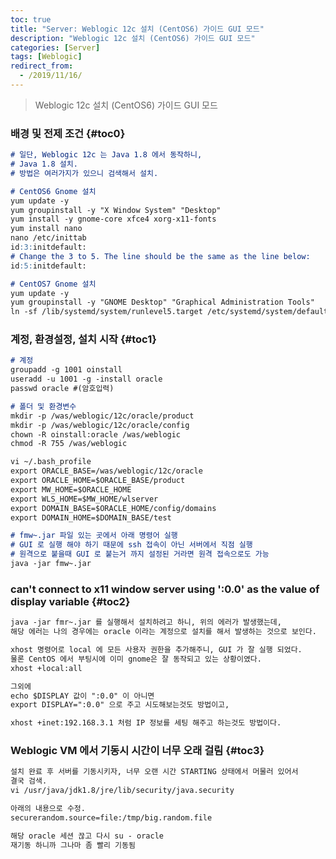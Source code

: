 ```yaml
---
toc: true
title: "Server: Weblogic 12c 설치 (CentOS6) 가이드 GUI 모드"
description: "Weblogic 12c 설치 (CentOS6) 가이드 GUI 모드"
categories: [Server]
tags: [Weblogic]
redirect_from:
  - /2019/11/16/
---
```


> Weblogic 12c 설치 (CentOS6) 가이드 GUI 모드

### 배경 및 전제 조건 {#toc0}
```md
# 일단, Weblogic 12c 는 Java 1.8 에서 동작하니, 
# Java 1.8 설치.
# 방법은 여러가지가 있으니 검색해서 설치.

# CentOS6 Gnome 설치
yum update -y
yum groupinstall -y "X Window System" "Desktop"
yum install -y gnome-core xfce4 xorg-x11-fonts
yum install nano
nano /etc/inittab
id:3:initdefault:
# Change the 3 to 5. The line should be the same as the line below:
id:5:initdefault:

# CentOS7 Gnome 설치
yum update -y
yum groupinstall -y "GNOME Desktop" "Graphical Administration Tools"
ln -sf /lib/systemd/system/runlevel5.target /etc/systemd/system/default.target
```

### 계정, 환경설정, 설치 시작 {#toc1}
```md
# 계정
groupadd -g 1001 oinstall
useradd -u 1001 -g -install oracle
passwd oracle #(암호입력)

# 폴더 및 환경변수
mkdir -p /was/weblogic/12c/oracle/product
mkdir -p /was/weblogic/12c/oracle/config
chown -R oinstall:oracle /was/weblogic
chmod -R 755 /was/weblogic

vi ~/.bash_profile
export ORACLE_BASE=/was/weblogic/12c/oracle
export ORACLE_HOME=$ORACLE_BASE/product
export MW_HOME=$ORACLE_HOME
export WLS_HOME=$MW_HOME/wlserver
export DOMAIN_BASE=$ORACLE_HOME/config/domains
export DOMAIN_HOME=$DOMAIN_BASE/test

# fmw~.jar 파일 있는 곳에서 아래 명령어 실행
# GUI 로 실행 해야 하기 때문에 ssh 접속이 아닌 서버에서 직점 실행
# 원격으로 붙을때 GUI 로 붙는거 까지 설정된 거라면 원격 접속으로도 가능
java -jar fmw~.jar 

```

### can't connect to x11 window server using ':0.0' as the value of display variable {#toc2}
```md
java -jar fmr~.jar 를 실행해서 설치하려고 하니, 위의 에러가 발생했는데,
해당 에러는 나의 경우에는 oracle 이라는 계정으로 설치를 해서 발생하는 것으로 보인다.

xhost 명령어로 local 에 모든 사용자 권한을 추가해주니, GUI 가 잘 실행 되었다.
물론 CentOS 에서 부팅시에 이미 gnome은 잘 동작되고 있는 상황이였다.
xhost +local:all

그외에 
echo $DISPLAY 값이 ":0.0" 이 아니면 
export DISPLAY=":0.0" 으로 주고 시도해보는것도 방법이고,

xhost +inet:192.168.3.1 처럼 IP 정보를 세팅 해주고 하는것도 방법이다.
```

### Weblogic VM 에서 기동시 시간이 너무 오래 걸림 {#toc3}
```md
설치 완료 후 서버를 기동시키자, 너무 오랜 시간 STARTING 상태에서 머물러 있어서
결국 검색.
vi /usr/java/jdk1.8/jre/lib/security/java.security

아래의 내용으로 수정.
securerandom.source=file:/tmp/big.random.file

해당 oracle 세션 끊고 다시 su - oracle
재기동 하니까 그나마 좀 빨리 기동됨
```

[^1]: This is a footnote.

[kramdown]: https://kramdown.gettalong.org/
[My Blog]: https://marindie.github.io


